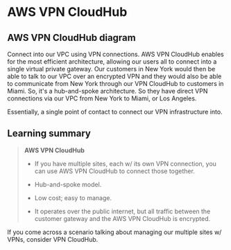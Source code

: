 # AWS VPN CloudHub

## AWS VPN CloudHub diagram

Connect into our VPC using VPN connections. AWS VPN CloudHub enables for the most efficient architecture, allowing our users all to connect into a single virtual private gateway. Our customers in New York would then be able to talk to our VPC over an encrypted VPN and they would also be able to communicate from New York through our VPN CloudHub to customers in Miami. So, it's a hub-and-spoke architecture. So they have direct VPN connections via our VPC from New York to Miami, or Los Angeles.

Essentially, a single point of contact to connect our VPN infrastructure into.

## Learning summary

> **AWS VPN CloudHub**
>
> * If you have multiple sites, each w/ its own VPN connection, you can use AWS VPN CloudHub to connect those together.
>
> * Hub-and-spoke model.
>
> * Low cost; easy to manage.
>
> * It operates over the public internet, but all traffic between the customer gateway and the AWS VPN CloudHub is encrypted.

If you come across a scenario talking about managing our multiple sites w/ VPNs, consider VPN CloudHub.
